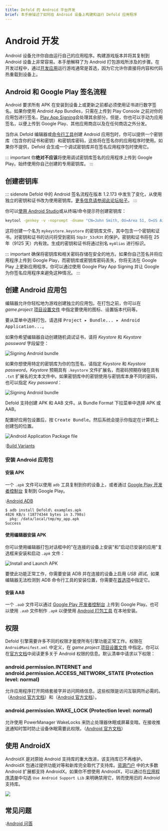 ```yaml
---
title: Defold 的 Android 平台开发
brief: 本手册描述了如何在 Android 设备上构建和运行 Defold 应用程序
---
```


# Android 开发

Android 设备允许你自由运行自己的应用程序。构建游戏版本并将其复制到 Android 设备上非常容易。本手册解释了为 Android 打包游戏所涉及的步骤。在开发过程中，通过[开发应用](/manuals/dev-app)运行游戏通常是首选，因为它允许你直接将内容和代码热重载到设备上。

## Android 和 Google Play 签名流程

Android 要求所有 APK 在安装到设备上或更新之前都必须使用证书进行数字签名。如果你使用 Android App Bundles，只需在上传到 Play Console 之前对你的应用包进行签名，[Play App Signing](https://developer.android.com/studio/publish/app-signing#app-signing-google-play)会处理其余部分。但是，你也可以手动为应用签名，以便上传到 Google Play、其他应用商店以及在任何商店之外分发。

当你从 Defold 编辑器或[命令行工具](/manuals/bob)创建 Android 应用包时，你可以提供一个密钥库（包含你的证书和密钥）和密钥库密码，这些将在签名你的应用程序时使用。如果你不提供，Defold 会生成一个调试密钥库并在签名应用程序包时使用它。

::: important
你**绝对不应该**将使用调试密钥库签名的应用程序上传到 Google Play。始终使用你自己创建的专用密钥库。
:::

## 创建密钥库

::: sidenote
Defold 中的 Android 签名流程在版本 1.2.173 中发生了变化，从使用独立的密钥和证书改为使用密钥库。[更多信息请参阅此论坛帖子](https://forum.defold.com/t/upcoming-change-to-the-android-build-pipeline/66084)。
:::

你可以[使用 Android Studio](https://developer.android.com/studio/publish/app-signing#generate-key)或从终端/命令提示符创建密钥库：

```bash
keytool -genkey -v -noprompt -dname "CN=John Smith, OU=Area 51, O=US Air Force, L=Unknown, ST=Nevada, C=US" -keystore mykeystore.keystore -storepass 5Up3r_53cR3t -alias myAlias -keyalg RSA -validity 9125
```

这将创建一个名为 `mykeystore.keystore` 的密钥库文件，其中包含一个密钥和证书。对密钥和证书的访问将受到密码 `5Up3r_53cR3t` 的保护。密钥和证书将在 25 年（9125 天）内有效。生成的密钥和证书将通过别名 `myAlias` 进行标识。

::: important
确保将密钥库和相关密码存储在安全的地方。如果你自己签名并将应用程序上传到 Google Play，而密钥库或密钥库密码丢失，你将无法在 Google Play 上更新应用程序。你可以通过使用 Google Play App Signing 并让 Google 为你签名应用程序来避免这种情况。
:::


## 创建 Android 应用包

编辑器允许你轻松地为游戏创建独立的应用包。在打包之前，你可以在 *game.project* [项目设置文件](/manuals/project-settings/#android) 中指定要使用的图标、设置版本代码等。

要从菜单中选择打包，请选择 <kbd>Project ▸ Bundle... ▸ Android Application...</kbd>。

如果你希望编辑器自动创建随机调试证书，请将 *Keystore* 和 *Keystore password* 字段留空：

![Signing Android bundle](images/android/sign_bundle.png)

如果你想使用特定的密钥库为你的包签名，请指定 *Keystore* 和 *Keystore password*。*Keystore* 预期具有 `.keystore` 文件扩展名，而密码预期存储在具有 `.txt` 扩展名的文本文件中。如果密钥库中的密钥使用与密钥库本身不同的密码，也可以指定 *Key password*：

![Signing Android bundle](images/android/sign_bundle2.png)

Defold 支持创建 APK 和 AAB 文件。从 Bundle Format 下拉菜单中选择 APK 或 AAB。

配置好应用包设置后，按 <kbd>Create Bundle</kbd>。然后系统会提示你指定在计算机上创建包的位置。

![Android Application Package file](images/android/apk_file.png)

:[Build Variants](../shared/build-variants.md)

### 安装 Android 应用包

#### 安装 APK

一个 *`.apk`* 文件可以使用 `adb` 工具复制到你的设备上，或者通过 [Google Play 开发者控制台](https://play.google.com/apps/publish/) 复制到 Google Play。

:[Android ADB](../shared/android-adb.md)

```
$ adb install Defold\ examples.apk
4826 KB/s (18774344 bytes in 3.798s)
  pkg: /data/local/tmp/my_app.apk
Success
```

#### 使用编辑器安装 APK

你可以使用编辑器打包对话框中的"在连接的设备上安装"和"启动已安装的应用"复选框来安装和启动 *`.apk`* 文件：

![Install and Launch APK](images/android/install_and_launch.png)

要使此功能正常工作，你需要安装 ADB 并在连接的设备上启用 *USB 调试*。如果编辑器无法检测到 ADB 命令行工具的安装位置，你需要在[首选项](/manuals/editor-preferences/#tools)中指定它。

#### 安装 AAB

一个 *`.aab`* 文件可以通过 [Google Play 开发者控制台](https://play.google.com/apps/publish/) 上传到 Google Play。也可以使用 *`.aab`* 文件制作 *`.apk`* 以便使用 [Android 打包工具](https://developer.android.com/studio/command-line/bundletool) 在本地安装。

## 权限

Defold 引擎需要许多不同的权限才能使所有引擎功能正常工作。权限在 `AndroidManifest.xml` 中定义，在 *game.project* [项目设置文件](/manuals/project-settings/#android) 中指定。你可以在[官方文档](https://developer.android.com/guide/topics/permissions/overview)中阅读更多关于 Android 权限的信息。默认清单中请求以下权限：

### android.permission.INTERNET and android.permission.ACCESS_NETWORK_STATE (Protection level: normal)

允许应用程序打开网络套接字并访问网络信息。这些权限是访问互联网所必需的。（[Android 官方文档](https://developer.android.com/reference/android/Manifest.permission#INTERNET)）和（[Android 官方文档](https://developer.android.com/reference/android/Manifest.permission#ACCESS_NETWORK_STATE)）。

### android.permission.WAKE_LOCK (Protection level: normal)

允许使用 PowerManager WakeLocks 来防止处理器休眠或屏幕变暗。在接收推送通知时暂时防止设备休眠需要此权限。（[Android 官方文档](https://developer.android.com/reference/android/Manifest.permission#WAKE_LOCK)）


## 使用 AndroidX

AndroidX 是对原始 Android 支持库的重大改进，该支持库已不再维护。AndroidX 包通过提供功能对等和新库完全取代了支持库。[资源门户](/assets) 中的大多数 Android 扩展都支持 AndroidX。如果你不想使用 AndroidX，可以通过在[应用程序清单](https://defold.com/manuals/app-manifest/)中勾选 `Use Android Support Lib` 来明确禁用它，转而使用旧的 Android 支持库。

![](images/android/enable_supportlibrary.png)

## 常见问题
:[Android 问答](../shared/android-faq.md)
